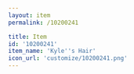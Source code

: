 ```yaml
---
layout: item
permalink: /10200241

title: Item
id: '10200241'
item_name: 'Kyle''s Hair'
icon_url: 'customize/10200241.png'
---
```

